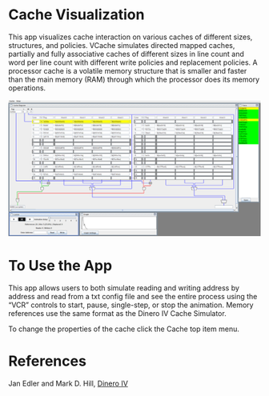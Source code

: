 
# Cache Visualization

This app visualizes cache interaction on various caches of different sizes, structures, and policies. VCache simulates directed mapped caches, partially and fully associative caches of different sizes in line count and word per line count with different write policies and replacement policies. A processor cache is a volatile memory structure that is smaller and faster than the main memory (RAM) through which the processor does its memory operations.

![Image capture of visual cache simulator](CacheSim.png)

# To Use the App

This app allows users to both simulate reading and writing address by address and read from a txt config file and see the entire process using the “VCR” controls to start, pause, single-step, or stop the animation.  Memory references use the same format as the Dinero IV Cache Simulator.

To change the properties of the cache click the Cache top item menu.

# References

Jan Edler and Mark D. Hill, [Dinero IV](http://pages.cs.wisc.edu/~markhill/DineroIV/)

